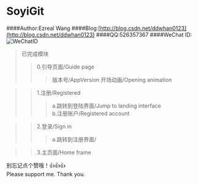 # SoyiGit
####Author:Ezreal Wang
####Blog:[http://blog.csdn.net/ddwhan0123](http://blog.csdn.net/ddwhan0123) 
####QQ:526357367
####WeChat ID:<br>![WeChatID](https://github.com/ddwhan0123/SoyiGit/blob/master/Soyi/WeChatID.JPG "二维码")
>已完成模块
>>0.引导页面/Guide page
>>>版本号/AppVersion
>>>开场动画/Opening animation


>>1.注册/Registered<br>
>>>a.跳转到登陆界面/Jump to landing interface<br>
>>>b.注册账户/Registered account

>>2.登录/Sign in<br>
>>>a.跳转到注册界面/

>>3.主页面/Home frame<br>

别忘记点个赞哦！:thumbsup::thumbsup::thumbsup:
<br>
Please support me. Thank you.

